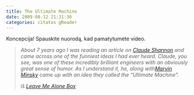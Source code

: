 ```yaml
---
title: The Ultimate Machine
date: 2009-08-12 21:31:30
categories: citatos gReader
---
```


Koncepcija! Spauskite nuorodą, kad pamatytumėte video.

> *About 7 years ago I was reading an article on [Claude Shannon](http://en.wikipedia.org/wiki/Claude_Shannon) and came across one of the funniest ideas I had ever heard. Claude, you see, was one of these incredibly brilliant engineers with an obviously great sense of humor. As I understand it, he, along with[Marvin Minsky](http://en.wikipedia.org/wiki/Marvin_Minsky) came up with an idea they called the “Ultimate Machine”.*
>
> iš [*Leave Me Alone Box*](http://leavemealonebox.com/)
